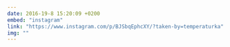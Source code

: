 ```yaml
---
date: 2016-19-8 15:20:09 +0200
embed: "instagram"
link: "https://www.instagram.com/p/BJSbqEphcXY/?taken-by=temperaturka"
img: ""
---
```

